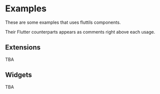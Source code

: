 # Examples

These are some examples that uses fluttils components.

Their Flutter counterparts appears as comments right above each usage.

## Extensions

TBA

## Widgets

TBA